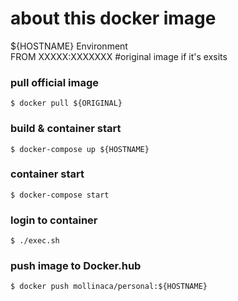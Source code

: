 
# about this docker image

${HOSTNAME} Environment  
FROM XXXXX:XXXXXXX #original image if it's exsits

### pull official image

```
$ docker pull ${ORIGINAL}
```

### build & container start

```
$ docker-compose up ${HOSTNAME}
```

### container start

```
$ docker-compose start
```

### login to container

```
$ ./exec.sh
```

### push image to Docker.hub

```
$ docker push mollinaca/personal:${HOSTNAME}
```

